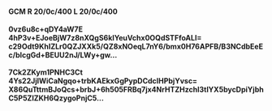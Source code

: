 #### GCM R 20/0c/400 L 20/0c/400
**0vz6u8c+qDY4aW7E**<br/>**4hP3v+EJoeBjW7z8nXQgS6kIYeuVchx0OQdSTFfoALI=**<br/>**c29Odt9KhIZLr0QZJXXk5/QZ8xNOeqL7nY6/bmx0H76APFB/B3NCdbEeEc/bIcgGd+BEUU2nJ/LWy+gw...**<br/><br/>
**7Ck2ZKym1PNHC3Ct**<br/>**4Ys22JjlWiCaNgqo+trbKAEkxGgPypDCdcIHPbjYvsc=**<br/>**X86QuTttmBJoQcs+brbJ+6h505FRBq7jx4NrHTZHzchl3tIYX5bycDpiYjbhC5P5ZlZKH6QzygoPnjC5...**